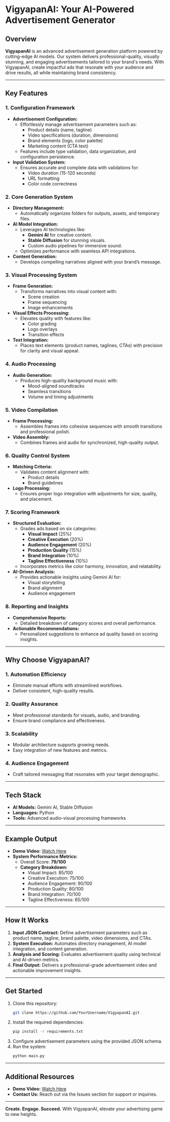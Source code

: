 # VigyapanAI: Your AI-Powered Advertisement Generator

## Overview

**VigyapanAI** is an advanced advertisement generation platform powered by cutting-edge AI models. Our system delivers professional-quality, visually stunning, and engaging advertisements tailored to your brand's needs. With VigyapanAI, create impactful ads that resonate with your audience and drive results, all while maintaining brand consistency.

---

## Key Features

### 1. **Configuration Framework**
- **Advertisement Configuration:**
  - Effortlessly manage advertisement parameters such as:
    - Product details (name, tagline)
    - Video specifications (duration, dimensions)
    - Brand elements (logo, color palette)
    - Marketing content (CTA text)
  - Features include type validation, data organization, and configuration persistence.
- **Input Validation System:**
  - Ensures accurate and complete data with validations for:
    - Video duration (15-120 seconds)
    - URL formatting
    - Color code correctness

### 2. **Core Generation System**
- **Directory Management:**
  - Automatically organizes folders for outputs, assets, and temporary files.
- **AI Model Integration:**
  - Leverages AI technologies like:
    - **Gemini AI** for creative content.
    - **Stable Diffusion** for stunning visuals.
    - Custom audio pipelines for immersive sound.
  - Optimizes performance with seamless API integrations.
- **Content Generation:**
  - Develops compelling narratives aligned with your brand’s message.

### 3. **Visual Processing System**
- **Frame Generation:**
  - Transforms narratives into visual content with:
    - Scene creation
    - Frame sequencing
    - Image enhancements
- **Visual Effects Processing:**
  - Elevates quality with features like:
    - Color grading
    - Logo overlays
    - Transition effects
- **Text Integration:**
  - Places text elements (product names, taglines, CTAs) with precision for clarity and visual appeal.

### 4. **Audio Processing**
- **Audio Generation:**
  - Produces high-quality background music with:
    - Mood-aligned soundtracks
    - Seamless transitions
    - Volume and timing adjustments

### 5. **Video Compilation**
- **Frame Processing:**
  - Assembles frames into cohesive sequences with smooth transitions and professional polish.
- **Video Assembly:**
  - Combines frames and audio for synchronized, high-quality output.

### 6. **Quality Control System**
- **Matching Criteria:**
  - Validates content alignment with:
    - Product details
    - Brand guidelines
- **Logo Processing:**
  - Ensures proper logo integration with adjustments for size, quality, and placement.

### 7. **Scoring Framework**
- **Structured Evaluation:**
  - Grades ads based on six categories:
    - **Visual Impact** (25%)
    - **Creative Execution** (20%)
    - **Audience Engagement** (20%)
    - **Production Quality** (15%)
    - **Brand Integration** (10%)
    - **Tagline Effectiveness** (10%)
  - Incorporates metrics like color harmony, innovation, and relatability.
- **AI-Driven Analysis:**
  - Provides actionable insights using Gemini AI for:
    - Visual storytelling
    - Brand alignment
    - Audience engagement

### 8. **Reporting and Insights**
- **Comprehensive Reports:**
  - Detailed breakdown of category scores and overall performance.
- **Actionable Recommendations:**
  - Personalized suggestions to enhance ad quality based on scoring insights.

---

## Why Choose VigyapanAI?

### 1. Automation Efficiency
- Eliminate manual efforts with streamlined workflows.
- Deliver consistent, high-quality results.

### 2. Quality Assurance
- Meet professional standards for visuals, audio, and branding.
- Ensure brand compliance and effectiveness.

### 3. Scalability
- Modular architecture supports growing needs.
- Easy integration of new features and metrics.

### 4. Audience Engagement
- Craft tailored messaging that resonates with your target demographic.

---

## Tech Stack

- **AI Models:** Gemini AI, Stable Diffusion
- **Languages:** Python
- **Tools:** Advanced audio-visual processing frameworks

---

## Example Output

- **Demo Video:** [Watch Here](https://youtu.be/6xzC4GWnOhU)
- **System Performance Metrics:**
  - Overall Score: **79/100**
  - **Category Breakdown:**
    - Visual Impact: 85/100
    - Creative Execution: 75/100
    - Audience Engagement: 90/100
    - Production Quality: 80/100
    - Brand Integration: 70/100
    - Tagline Effectiveness: 65/100

---

## How It Works

1. **Input JSON Contract:** Define advertisement parameters such as product name, tagline, brand palette, video dimensions, and CTAs.
2. **System Execution:** Automates directory management, AI model integration, and content generation.
3. **Analysis and Scoring:** Evaluates advertisement quality using technical and AI-driven metrics.
4. **Final Output:** Delivers a professional-grade advertisement video and actionable improvement insights.

---

## Get Started

1. Clone this repository:
   ```bash
   git clone https://github.com/YourUsername/VigyapanAI.git
   ```
2. Install the required dependencies:
   ```bash
   pip install -r requirements.txt
   ```
3. Configure advertisement parameters using the provided JSON schema.
4. Run the system:
   ```bash
   python main.py
   ```

---

## Additional Resources

- **Demo Video:** [Watch Here](https://youtu.be/6xzC4GWnOhU)
- **Contact Us:** Reach out via the Issues section for support or inquiries.

---

**Create. Engage. Succeed.** 
With VigyapanAI, elevate your advertising game to new heights.


